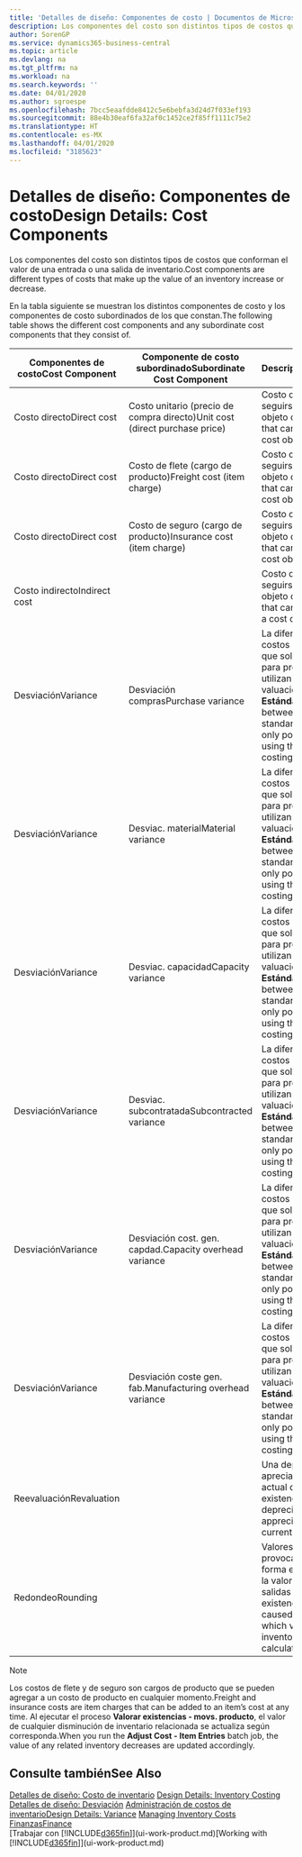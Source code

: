 ```yaml
---
title: 'Detalles de diseño: Componentes de costo | Documentos de Microsoft'
description: Los componentes del costo son distintos tipos de costos que conforman el valor de una entrada o una salida de inventario.
author: SorenGP
ms.service: dynamics365-business-central
ms.topic: article
ms.devlang: na
ms.tgt_pltfrm: na
ms.workload: na
ms.search.keywords: ''
ms.date: 04/01/2020
ms.author: sgroespe
ms.openlocfilehash: 7bcc5eaafdde8412c5e6bebfa3d24d7f033ef193
ms.sourcegitcommit: 88e4b30eaf6fa32af0c1452ce2f85ff1111c75e2
ms.translationtype: HT
ms.contentlocale: es-MX
ms.lasthandoff: 04/01/2020
ms.locfileid: "3185623"
---
```

# <a name="design-details-cost-components"></a><span data-ttu-id="84acd-103">Detalles de diseño: Componentes de costo</span><span class="sxs-lookup"><span data-stu-id="84acd-103">Design Details: Cost Components</span></span>
<span data-ttu-id="84acd-104">Los componentes del costo son distintos tipos de costos que conforman el valor de una entrada o una salida de inventario.</span><span class="sxs-lookup"><span data-stu-id="84acd-104">Cost components are different types of costs that make up the value of an inventory increase or decrease.</span></span>  

 <span data-ttu-id="84acd-105">En la tabla siguiente se muestran los distintos componentes de costo y los componentes de costo subordinados de los que constan.</span><span class="sxs-lookup"><span data-stu-id="84acd-105">The following table shows the different cost components and any subordinate cost components that they consist of.</span></span>  

|<span data-ttu-id="84acd-106">Componentes de costo</span><span class="sxs-lookup"><span data-stu-id="84acd-106">Cost Component</span></span>|<span data-ttu-id="84acd-107">Componente de costo subordinado</span><span class="sxs-lookup"><span data-stu-id="84acd-107">Subordinate Cost Component</span></span>|<span data-ttu-id="84acd-108">Descripción</span><span class="sxs-lookup"><span data-stu-id="84acd-108">Description</span></span>|  
|--------------------|--------------------------------|---------------------------------------|  
|<span data-ttu-id="84acd-109">Costo directo</span><span class="sxs-lookup"><span data-stu-id="84acd-109">Direct cost</span></span>|<span data-ttu-id="84acd-110">Costo unitario (precio de compra directo)</span><span class="sxs-lookup"><span data-stu-id="84acd-110">Unit cost (direct purchase price)</span></span>|<span data-ttu-id="84acd-111">Costo que puede seguirse hasta un objeto de costo.</span><span class="sxs-lookup"><span data-stu-id="84acd-111">Cost that can be traced to a cost object.</span></span>|  
|<span data-ttu-id="84acd-112">Costo directo</span><span class="sxs-lookup"><span data-stu-id="84acd-112">Direct cost</span></span>|<span data-ttu-id="84acd-113">Costo de flete (cargo de producto)</span><span class="sxs-lookup"><span data-stu-id="84acd-113">Freight cost (item charge)</span></span>|<span data-ttu-id="84acd-114">Costo que puede seguirse hasta un objeto de costo.</span><span class="sxs-lookup"><span data-stu-id="84acd-114">Cost that can be traced to a cost object.</span></span>|  
|<span data-ttu-id="84acd-115">Costo directo</span><span class="sxs-lookup"><span data-stu-id="84acd-115">Direct cost</span></span>|<span data-ttu-id="84acd-116">Costo de seguro (cargo de producto)</span><span class="sxs-lookup"><span data-stu-id="84acd-116">Insurance cost (item charge)</span></span>|<span data-ttu-id="84acd-117">Costo que puede seguirse hasta un objeto de costo.</span><span class="sxs-lookup"><span data-stu-id="84acd-117">Cost that can be traced to a cost object.</span></span>|  
|<span data-ttu-id="84acd-118">Costo indirecto</span><span class="sxs-lookup"><span data-stu-id="84acd-118">Indirect cost</span></span>||<span data-ttu-id="84acd-119">Costo que no puede seguirse hasta un objeto de costo.</span><span class="sxs-lookup"><span data-stu-id="84acd-119">Cost that cannot be traced to a cost object.</span></span>|  
|<span data-ttu-id="84acd-120">Desviación</span><span class="sxs-lookup"><span data-stu-id="84acd-120">Variance</span></span>|<span data-ttu-id="84acd-121">Desviación compras</span><span class="sxs-lookup"><span data-stu-id="84acd-121">Purchase variance</span></span>|<span data-ttu-id="84acd-122">La diferencia entre los costos estándar y real, que solo se registra para productos que utilizan el método de valuación de inventarios **Estándar**.</span><span class="sxs-lookup"><span data-stu-id="84acd-122">The difference between actual and standard costs, which is only posted for items using the **Standard** costing method.</span></span>|  
|<span data-ttu-id="84acd-123">Desviación</span><span class="sxs-lookup"><span data-stu-id="84acd-123">Variance</span></span>|<span data-ttu-id="84acd-124">Desviac. material</span><span class="sxs-lookup"><span data-stu-id="84acd-124">Material variance</span></span>|<span data-ttu-id="84acd-125">La diferencia entre los costos estándar y real, que solo se registra para productos que utilizan el método de valuación de inventarios **Estándar**.</span><span class="sxs-lookup"><span data-stu-id="84acd-125">The difference between actual and standard costs, which is only posted for items using the **Standard** costing method.</span></span>|  
|<span data-ttu-id="84acd-126">Desviación</span><span class="sxs-lookup"><span data-stu-id="84acd-126">Variance</span></span>|<span data-ttu-id="84acd-127">Desviac. capacidad</span><span class="sxs-lookup"><span data-stu-id="84acd-127">Capacity variance</span></span>|<span data-ttu-id="84acd-128">La diferencia entre los costos estándar y real, que solo se registra para productos que utilizan el método de valuación de inventarios **Estándar**.</span><span class="sxs-lookup"><span data-stu-id="84acd-128">The difference between actual and standard costs, which is only posted for items using the **Standard** costing method.</span></span>|  
|<span data-ttu-id="84acd-129">Desviación</span><span class="sxs-lookup"><span data-stu-id="84acd-129">Variance</span></span>|<span data-ttu-id="84acd-130">Desviac. subcontratada</span><span class="sxs-lookup"><span data-stu-id="84acd-130">Subcontracted variance</span></span>|<span data-ttu-id="84acd-131">La diferencia entre los costos estándar y real, que solo se registra para productos que utilizan el método de valuación de inventarios **Estándar**.</span><span class="sxs-lookup"><span data-stu-id="84acd-131">The difference between actual and standard costs, which is only posted for items using the **Standard** costing method.</span></span>|  
|<span data-ttu-id="84acd-132">Desviación</span><span class="sxs-lookup"><span data-stu-id="84acd-132">Variance</span></span>|<span data-ttu-id="84acd-133">Desviación cost. gen. capdad.</span><span class="sxs-lookup"><span data-stu-id="84acd-133">Capacity overhead variance</span></span>|<span data-ttu-id="84acd-134">La diferencia entre los costos estándar y real, que solo se registra para productos que utilizan el método de valuación de inventarios **Estándar**.</span><span class="sxs-lookup"><span data-stu-id="84acd-134">The difference between actual and standard costs, which is only posted for items using the **Standard** costing method.</span></span>|  
|<span data-ttu-id="84acd-135">Desviación</span><span class="sxs-lookup"><span data-stu-id="84acd-135">Variance</span></span>|<span data-ttu-id="84acd-136">Desviación coste gen. fab.</span><span class="sxs-lookup"><span data-stu-id="84acd-136">Manufacturing overhead variance</span></span>|<span data-ttu-id="84acd-137">La diferencia entre los costos estándar y real, que solo se registra para productos que utilizan el método de valuación de inventarios **Estándar**.</span><span class="sxs-lookup"><span data-stu-id="84acd-137">The difference between actual and standard costs, which is only posted for items using the **Standard** costing method.</span></span>|  
|<span data-ttu-id="84acd-138">Reevaluación</span><span class="sxs-lookup"><span data-stu-id="84acd-138">Revaluation</span></span>||<span data-ttu-id="84acd-139">Una depreciación o apreciación del valor actual de las existencias.</span><span class="sxs-lookup"><span data-stu-id="84acd-139">A depreciation or appreciation of the current inventory value.</span></span>|  
|<span data-ttu-id="84acd-140">Redondeo</span><span class="sxs-lookup"><span data-stu-id="84acd-140">Rounding</span></span>||<span data-ttu-id="84acd-141">Valores residuales provocados por la forma en que se calcula la valoración de las salidas de existencias.</span><span class="sxs-lookup"><span data-stu-id="84acd-141">Residuals caused by the way in which valuation of inventory decreases are calculated.</span></span>|  

> [!NOTE]  
>  <span data-ttu-id="84acd-142">Los costos de flete y de seguro son cargos de producto que se pueden agregar a un costo de producto en cualquier momento.</span><span class="sxs-lookup"><span data-stu-id="84acd-142">Freight and insurance costs are item charges that can be added to an item’s cost at any time.</span></span> <span data-ttu-id="84acd-143">Al ejecutar el proceso **Valorar existencias - movs. producto**, el valor de cualquier disminución de inventario relacionada se actualiza según corresponda.</span><span class="sxs-lookup"><span data-stu-id="84acd-143">When you run the **Adjust Cost - Item Entries** batch job, the value of any related inventory decreases are updated accordingly.</span></span>  

## <a name="see-also"></a><span data-ttu-id="84acd-144">Consulte también</span><span class="sxs-lookup"><span data-stu-id="84acd-144">See Also</span></span>  
 <span data-ttu-id="84acd-145">[Detalles de diseño: Costo de inventario](design-details-inventory-costing.md) </span><span class="sxs-lookup"><span data-stu-id="84acd-145">[Design Details: Inventory Costing](design-details-inventory-costing.md) </span></span>  
 <span data-ttu-id="84acd-146">[Detalles de diseño: Desviación](design-details-variance.md) [Administración de costos de inventario](finance-manage-inventory-costs.md)</span><span class="sxs-lookup"><span data-stu-id="84acd-146">[Design Details: Variance](design-details-variance.md) [Managing Inventory Costs](finance-manage-inventory-costs.md)</span></span>  
 [<span data-ttu-id="84acd-147">Finanzas</span><span class="sxs-lookup"><span data-stu-id="84acd-147">Finance</span></span>](finance.md)  
 <span data-ttu-id="84acd-148">[Trabajar con [!INCLUDE[d365fin](includes/d365fin_md.md)]](ui-work-product.md)</span><span class="sxs-lookup"><span data-stu-id="84acd-148">[Working with [!INCLUDE[d365fin](includes/d365fin_md.md)]](ui-work-product.md)</span></span>  
